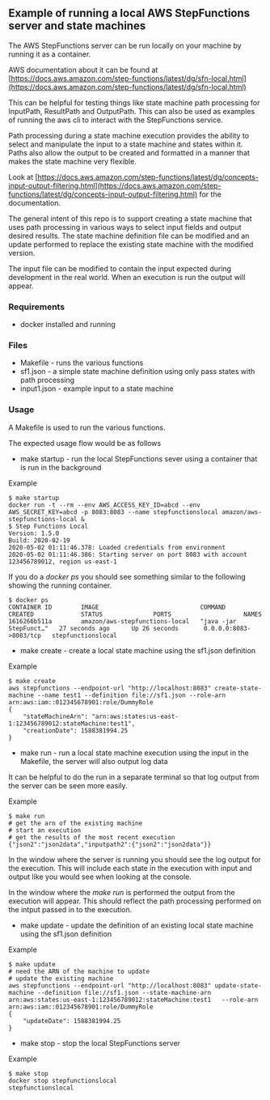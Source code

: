 ## Example of running a local AWS StepFunctions server and state machines

The AWS StepFunctions server can be run locally on your machine by running it as a container.

AWS documentation about it can be found at [https://docs.aws.amazon.com/step-functions/latest/dg/sfn-local.html](https://docs.aws.amazon.com/step-functions/latest/dg/sfn-local.html)

This can be helpful for testing things like state machine path processing for InputPath, ResultPath and OutputPath.
This can also be used as examples of running the aws cli to interact with the StepFunctions service.

Path processing during a state machine execution provides the ability to select and manipulate
the input to a state machine and states within it.
Paths also allow the output to be created and formatted in a manner that makes the state
machine very flexible.

Look at [https://docs.aws.amazon.com/step-functions/latest/dg/concepts-input-output-filtering.html](https://docs.aws.amazon.com/step-functions/latest/dg/concepts-input-output-filtering.html)
for the documentation.

The general intent of this repo is to support creating a state machine that uses path processing in various
ways to select input fields and output desired results.
The state machine definition file can be modified and an update performed to replace the existing state machine
with the modified version.

The input file can be modified to contain the input expected during development in the real world.
When an execution is run the output will appear.

### Requirements

* docker installed and running

### Files

* Makefile - runs the various functions
* sf1.json - a simple state machine definition using only pass states with path processing
* input1.json - example input to a state machine

### Usage

A Makefile is used to run the various functions.

The expected usage flow would be as follows

* make startup - run the local StepFunctions sever using a container that is run in the background

Example
```
$ make startup
docker run -t --rm --env AWS_ACCESS_KEY_ID=abcd --env AWS_SECRET_KEY=abcd -p 8083:8083 --name stepfunctionslocal amazon/aws-stepfunctions-local &
$ Step Functions Local
Version: 1.5.0
Build: 2020-02-19
2020-05-02 01:11:46.378: Loaded credentials from environment
2020-05-02 01:11:46.386: Starting server on port 8083 with account 123456789012, region us-east-1
```

If you do a *docker ps* you should see something similar to the following showing
the running container.

``` 
$ docker ps
CONTAINER ID        IMAGE                            COMMAND                  CREATED             STATUS              PORTS                    NAMES
1616266b511a        amazon/aws-stepfunctions-local   "java -jar StepFunct…"   27 seconds ago      Up 26 seconds       0.0.0.0:8083->8083/tcp   stepfunctionslocal
```

* make create - create a local state machine using the sf1.json definition

Example
```
$ make create
aws stepfunctions --endpoint-url "http://localhost:8083" create-state-machine --name test1 --definition file://sf1.json --role-arn arn:aws:iam::012345678901:role/DummyRole
{
    "stateMachineArn": "arn:aws:states:us-east-1:123456789012:stateMachine:test1",
    "creationDate": 1588381994.25
}
```

* make run - run a local state machine execution using the input in the Makefile, the server will also output log data

It can be helpful to do the run in a separate terminal so that log output from the server can be seen more easily.

Example
``` 
$ make run
# get the arn of the existing machine
# start an execution
# get the results of the most recent execution
{"json2":"json2data","inputpath2":{"json2":"json2data"}}
```

In the window where the server is running you should see the log output for the execution.
This will include each state in the execution with input and output like you would see when looking at
the console.

In the window where the *make run* is performed the output from the execution will appear.
This should reflect the path processing performed on the intput passed in to the execution.

* make update - update the definition of an existing local state machine using the sf1.json definition

Example
``` 
$ make update
# need the ARN of the machine to update
# update the existing machine
aws stepfunctions --endpoint-url "http://localhost:8083" update-state-machine --definition file://sf1.json --state-machine-arn arn:aws:states:us-east-1:123456789012:stateMachine:test1   --role-arn arn:aws:iam::012345678901:role/DummyRole
{
    "updateDate": 1588381994.25
}
```
* make stop - stop the local StepFunctions server

Example
``` 
$ make stop
docker stop stepfunctionslocal
stepfunctionslocal
```
